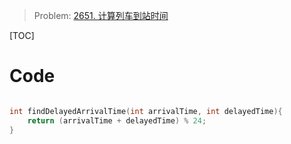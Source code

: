 > Problem: [2651. 计算列车到站时间](https://leetcode.cn/problems/calculate-delayed-arrival-time/description/)

[TOC]

# Code
```C []

int findDelayedArrivalTime(int arrivalTime, int delayedTime){
    return (arrivalTime + delayedTime) % 24;
}
```
